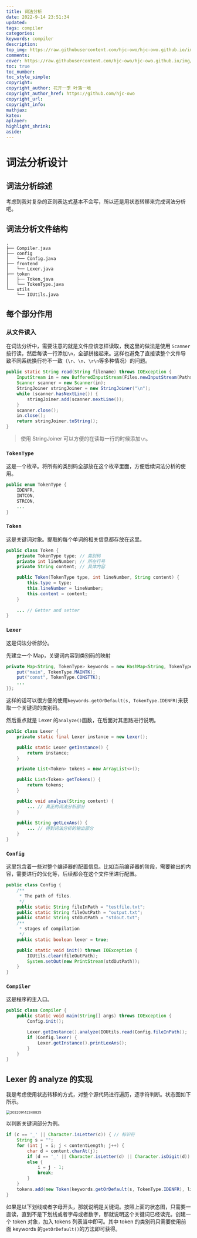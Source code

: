 ```yaml
---
title: 词法分析
date: 2022-9-14 23:51:34
updated:
tags: compiler
categories:
keywords: compiler
description:
top_img: https://raw.githubusercontent.com/hjc-owo/hjc-owo.github.io/img/202209142352727.png
comments:
cover: https://raw.githubusercontent.com/hjc-owo/hjc-owo.github.io/img/202209142352727.png
toc: true
toc_number:
toc_style_simple:
copyright:
copyright_author: 花开一季 叶落一地
copyright_author_href: https://github.com/hjc-owo
copyright_url:
copyright_info:
mathjax:
katex:
aplayer:
highlight_shrink:
aside:
---
```


# 词法分析设计

## 词法分析综述

考虑到我对复杂的正则表达式基本不会写，所以还是用状态转移来完成词法分析吧。

## 词法分析文件结构

```
.
├── Compiler.java
├── config
│   └── Config.java
├── frontend
│   └── Lexer.java
├── token
│   ├── Token.java
│   └── TokenType.java
└── utils
    └── IOUtils.java
```

## 每个部分作用

### 从文件读入

在词法分析中，需要注意的就是文件应该怎样读取，我这里的做法是使用 `Scanner` 按行读，然后每读一行添加`\n`，全部拼接起来。这样也避免了直接读整个文件导致不同系统换行符不一致（`\r`、`\n`、`\r\n`等多种情况）的问题。

```java
public static String read(String filename) throws IOException {
    InputStream in = new BufferedInputStream(Files.newInputStream(Paths.get(filename)));
    Scanner scanner = new Scanner(in);
    StringJoiner stringJoiner = new StringJoiner("\n");
    while (scanner.hasNextLine()) {
        stringJoiner.add(scanner.nextLine());
    }
    scanner.close();
    in.close();
    return stringJoiner.toString();
}
```

> 使用 StringJoiner 可以方便的在读每一行的时候添加`\n`。

### `TokenType`

这是一个枚举。将所有的类别码全部放在这个枚举里面，方便后续词法分析的使用。

```java
public enum TokenType {
    IDENFR,
    INTCON,
    STRCON,
  	...
}
```

### `Token`

这是关键词对象。提取的每个单词的相关信息都存放在这里。

```java
public class Token {
    private TokenType type; // 类别码
    private int lineNumber; // 所在行号
    private String content; // 具体内容

    public Token(TokenType type, int lineNumber, String content) {
        this.type = type;
        this.lineNumber = lineNumber;
        this.content = content;
    }
  
    ... // Getter and setter
}
```

### `Lexer`

这是词法分析部分。

先建立一个 Map，关键词内容到类别码的映射

```java
private Map<String, TokenType> keywords = new HashMap<String, TokenType>() {{
    put("main", TokenType.MAINTK);
    put("const", TokenType.CONSTTK);
    ...
}};
```

这样的话可以很方便的使用`keywords.getOrDefault(s, TokenType.IDENFR)`来获取一个关键词的类别码。

然后重点就是 Lexer 的`analyze()`函数，在后面对其思路进行说明。

```java
public class Lexer {
    private static final Lexer instance = new Lexer();

    public static Lexer getInstance() {
        return instance;
    }

    private List<Token> tokens = new ArrayList<>();

    public List<Token> getTokens() {
        return tokens;
    }

    public void analyze(String content) {
        ... // 真正的词法分析部分
    }
  
    public String getLexAns() {
        ... // 得到词法分析的输出部分
    }
}
```

### `Config`

这里包含着一些对整个编译器的配置信息。比如当前编译器的阶段，需要输出的内容，需要进行的优化等，后续都会在这个文件里进行配置。

```java
public class Config {
    /**
     * The path of files.
     */
    public static String fileInPath = "testfile.txt";
    public static String fileOutPath = "output.txt";
    public static String stdOutPath = "stdout.txt";
    /**
     * stages of compilation
     */
    public static boolean lexer = true;

    public static void init() throws IOException {
        IOUtils.clear(fileOutPath);
        System.setOut(new PrintStream(stdOutPath));
    }
}
```

### `Compiler`

这是程序的主入口。

```java
public class Compiler {
    public static void main(String[] args) throws IOException {
        Config.init();

        Lexer.getInstance().analyze(IOUtils.read(Config.fileInPath));
        if (Config.lexer) {
            Lexer.getInstance().printLexAns();
        }
    }
}
```

## Lexer 的 analyze 的实现

我是考虑使用状态转移的方式，对整个源代码进行遍历，逐字符判断。状态图如下所示。

<img src="assets/202209142348825.png" alt="202209142348825" style="zoom:67%;" />

以判断关键词部分为例。

```java
if (c == '_' || Character.isLetter(c)) { // 标识符
    String s = "";
    for (int j = i; j < contentLength; j++) {
        char d = content.charAt(j);
        if (d == '_' || Character.isLetter(d) || Character.isDigit(d)) s += d;
        else {
            i = j - 1;
            break;
        }
    }
    tokens.add(new Token(keywords.getOrDefault(s, TokenType.IDENFR), lineNumber, s));
}
```

如果是以下划线或者字母开头，那就说明是关键词。按照上面的状态图，只需要一直读，直到不是下划线或者字母或者数字，那就说明这个关键词已经读完。创建一个 token 对象，加入 tokens 列表当中即可。其中 token 的类别码只需要使用前面 keywords 的`getOrDefault()`的方法即可获得。
